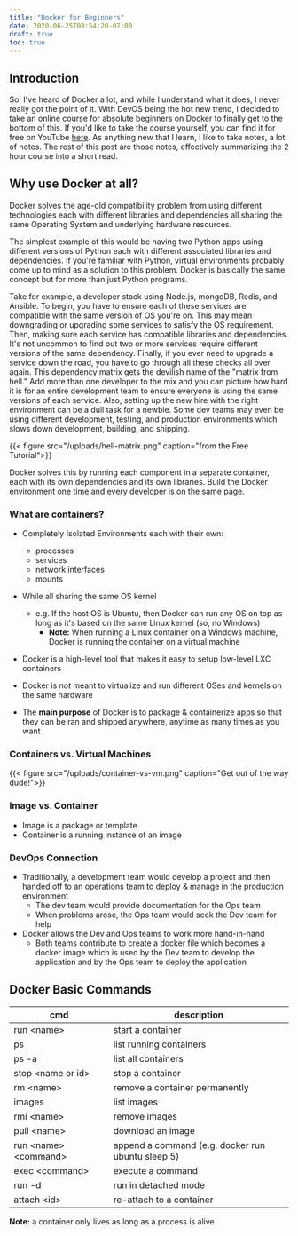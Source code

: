 ```yaml
---
title: "Docker for Beginners"
date: 2020-06-25T08:54:20-07:00
draft: true
toc: true
---
```


## Introduction

So, I've heard of Docker a lot, and while I understand what it does, I never really got the point of it. With DevOS being the hot new trend, I decided to take an online course for absolute beginners on Docker to finally get to the bottom of this. If you'd like to take the course yourself, you can find it for free on YouTube [here](https://youtu.be/fqMOX6JJhGo). As anything new that I learn, I like to take notes, a lot of notes. The rest of this post are those notes, effectively summarizing the 2 hour course into a short read. 



## Why use Docker at all?

Docker solves the age-old compatibility problem from using different technologies each with different libraries and dependencies all sharing the same Operating System and underlying hardware resources. 

The simplest example of this would be having two Python apps using different versions of Python each with different associated libraries and dependencies. If you're familiar with Python, virtual environments probably come up to mind as a solution to this problem. Docker is basically the same concept but for more than just Python programs.

Take for example, a developer stack using Node.js, mongoDB, Redis, and Ansible. To begin, you have to ensure each of these services are compatible with the same version of OS you're on. This may mean downgrading or upgrading some services to satisfy the OS requirement. Then, making sure each service has compatible libraries and dependencies. It's not uncommon to find out two or more services require different versions of the same dependency. Finally, if you ever need to upgrade a service down the road, you have to go through all these checks all over again. This dependency matrix gets the devilish name of the "matrix from hell." Add more than one developer to the mix and you can picture how hard it is for an entire development team to ensure everyone is using the same versions of each service. Also, setting up the new hire with the right environment can be a dull task for a newbie. Some dev teams may even be using different development, testing, and production environments which slows down development, building, and shipping.

{{< figure src="/uploads/hell-matrix.png" caption="from the Free Tutorial">}}

Docker solves this by running each component in a separate container, each with its own dependencies and its own libraries. Build the Docker environment one time and every developer is on the same page.

### What are containers?
* Completely Isolated Environments each with their own:
    * processes
    * services
    * network interfaces
    * mounts
* While all sharing the same OS kernel
    * e.g. If the host OS is Ubuntu, then Docker can run any OS on top as long as it's based on the same Linux kernel (so, no Windows)
        * **Note:** When running a Linux container on a Windows machine, Docker is running the container on a virtual machine  

* Docker is a high-level tool that makes it easy to setup low-level LXC containers
* Docker is *not* meant to virtualize and run different OSes and kernels on the same hardware
* The **main purpose** of Docker is to package & containerize apps so that they can be ran and shipped anywhere, anytime as many times as you want

### Containers vs. Virtual Machines
{{< figure src="/uploads/container-vs-vm.png" caption="Get out of the way dude!">}}

### Image vs. Container
* Image is a package or template
* Container is a running instance of an image

### DevOps Connection
* Traditionally, a development team would develop a project and then handed off to an operations team to deploy & manage in the production environment
    * The dev team would provide documentation for the Ops team
    * When problems arose, the Ops team would seek the Dev team for help
* Docker allows the Dev and Ops teams to work more hand-in-hand
    * Both teams contribute to create a docker file which becomes a docker image which is used by the Dev team to develop the application and by the Ops team to deploy the application

## Docker Basic Commands

| cmd                 | description                        |
| ------------------- | ---------------------------------- |
| run \<name> | start a container|
| ps | list running containers |
| ps -a | list all containers |
| stop \<name or id> | stop a container |
| rm \<name>| remove a container permanently|
| images | list images |
| rmi \<name> | remove images |
| pull \<name>| download an image|
| run \<name> \<command> | append a command (e.g. docker run ubuntu sleep 5)|
| exec \<command>| execute a command|
| run -d | run in detached mode|
| attach \<id> | re-attach to a container|



**Note:** a container only lives as long as a process is alive
